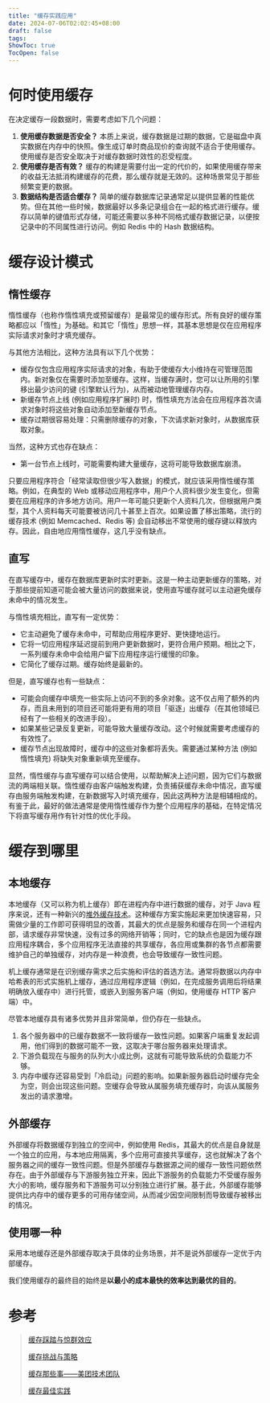 ```yaml
---
title: "缓存实践应用" 
date: 2024-07-06T02:02:45+08:00
draft: false
tags:
ShowToc: true
TocOpen: false 
---
```


# 何时使用缓存

在决定缓存一段数据时，需要考虑如下几个问题：

1. **使用缓存数据是否安全？** 本质上来说，缓存数据是过期的数据，它是磁盘中真实数据在内存中的快照。像生成订单时商品现价的查询就不适合于使用缓存。使用缓存是否安全取决于对缓存数据时效性的忍受程度。
2. **使用缓存是否有效？** 缓存的构建是需要付出一定的代价的，如果使用缓存带来的收益无法抵消构建缓存的花费，那么缓存就是无效的。这种场景常见于那些频繁变更的数据。
3. **数据结构是否适合缓存？** 简单的缓存数据库记录通常足以提供显著的性能优势。但在其他一些时候，数据最好以多条记录组合在一起的格式进行缓存。缓存以简单的键值形式存储，可能还需要以多种不同格式缓存数据记录，以便按记录中的不同属性进行访问。例如 Redis 中的 Hash 数据结构。



# 缓存设计模式

## 惰性缓存

惰性缓存（也称作惰性填充或预留缓存）是最常见的缓存形式。所有良好的缓存策略都应以「惰性」为基础。和其它「惰性」思想一样，其基本思想是仅在应用程序实际请求对象时才填充缓存。

与其他方法相比，这种方法具有以下几个优势：

- 缓存仅包含应用程序实际请求的对象，有助于使缓存大小维持在可管理范围内。新对象仅在需要时添加至缓存。这样，当缓存满时，您可以让所用的引擎移出最少访问的键 (引擎默认行为)，从而被动地管理缓存内存。
- 新缓存节点上线 (例如应用程序扩展时) 时，惰性填充方法会在应用程序首次请求对象时将这些对象自动添加至新缓存节点。
- 缓存过期很容易处理：只需删除缓存的对象，下次请求新对象时，从数据库获取对象。

当然，这种方式也存在缺点：

- 第一台节点上线时，可能需要构建大量缓存，这将可能导致数据库崩溃。

只要应用程序符合「经常读取但很少写入数据」的模式，就应该采用惰性缓存策略。例如，在典型的 Web 或移动应用程序中，用户个人资料很少发生变化，但需要在应用程序的许多地方访问。用户一年可能只更新个人资料几次，但根据用户类型，其个人资料每天可能要被访问几十甚至上百次。如果设置了移出策略，流行的缓存技术 (例如 Memcached、Redis 等) 会自动移出不常使用的缓存键以释放内存。因此，自由地应用惰性缓存，这几乎没有缺点。

## 直写

在直写缓存中，缓存在数据库更新时实时更新。这是一种主动更新缓存的策略，对于那些提前知道可能会被大量访问的数据来说，使用直写缓存就可以主动避免缓存未命中的情况发生。

与惰性填充相比，直写有一定优势：

- 它主动避免了缓存未命中，可帮助应用程序更好、更快捷地运行。
- 它将一切应用程序延迟提前到用户更新数据时，更符合用户预期。相比之下，一系列缓存未命中会给用户留下应用程序运行缓慢的印象。
- 它简化了缓存过期。缓存始终是最新的。

但是，直写缓存也有一些缺点：

- 可能会向缓存中填充一些实际上访问不到的多余对象。这不仅占用了额外的内存，而且未用到的项目还可能将更有用的项目「驱逐」出缓存（在其他领域已经有了一些相关的改进手段）。
- 如果某些记录反复更新，可能导致大量缓存改动。这个时候就需要考虑缓存的有效性了。
- 缓存节点出现故障时，缓存中的这些对象都将丢失。需要通过某种方法 (例如惰性填充) 将缺失对象重新填充至缓存。

显然，惰性缓存与直写缓存可以结合使用，以帮助解决上述问题，因为它们与数据流的两端相关联。惰性缓存由客户端触发构建，负责捕获缓存未命中情况，直写缓存由服务端触发构建，在新数据写入时填充缓存，因此这两种方法是相辅相成的。有鉴于此，最好的做法通常是使用惰性缓存作为整个应用程序的基础，在特定情况下将直写缓存用作有针对性的优化手段。



# 缓存到哪里

## 本地缓存

本地缓存（又可以称为机上缓存）即在进程内存中进行数据的缓存，对于 Java 程序来说，还有一种新兴的[堆外缓存技术](https://github.com/snazy/ohc)。这种缓存方案实施起来更加快速容易，只需做少量的工作即可获得明显的改善，其最大的优点是服务和缓存在同一个进程内部，请求缓存非常快速，没有过多的网络开销等；同时，它的缺点也是因为缓存跟应用程序耦合，多个应用程序无法直接的共享缓存，各应用或集群的各节点都需要维护自己的单独缓存，对内存是一种浪费，也会导致缓存一致性问题。

机上缓存通常是在识别缓存需求之后实施和评估的首选方法。通常将数据以内存中哈希表的形式实施机上缓存，通过应用程序逻辑（例如，在完成服务调用后将结果明确放入缓存中）进行托管，或嵌入到服务客户端（例如，使用缓存 HTTP 客户端）中。

尽管本地缓存具有诸多优势并且非常简单，但仍存在一些缺点。

1. 各个服务器中的已缓存数据不一致将缓存一致性问题。如果客户端重复发起调用，他们得到的数据可能不一致，这取决于哪台服务器来处理请求。
2. 下游负载现在与服务的队列大小成比例，这就有可能导致系统的负载能力不够。
3. 内存中缓存还容易受到「冷启动」问题的影响。如果新服务器启动时缓存完全为空，则会出现这些问题。空缓存会导致从属服务填充缓存时，向该从属服务发出的请求激增。

## 外部缓存

外部缓存将数据缓存到独立的空间中，例如使用 Redis，其最大的优点是自身就是一个独立的应用，与本地应用隔离，多个应用可直接共享缓存，这也就解决了各个服务器之间的缓存一致性问题。但是外部缓存与数据源之间的缓存一致性问题依然存在。由于外部缓存与下游服务独立开来，因此下游服务的负载能力不受缓存服务大小的影响，缓存服务和下游服务可以分别独立进行扩展。基于此，外部缓存能够提供比内存中的缓存更多的可用存储空间，从而减少因空间限制而导致缓存被移出的情况。

## 使用哪一种

采用本地缓存还是外部缓存取决于具体的业务场景，并不是说外部缓存一定优于内部缓存。

我们使用缓存的最终目的始终是**以最小的成本最快的效率达到最优的目的**。



# 参考

> [缓存踩踏与惊群效应](https://cloud.tencent.com/developer/article/1891306)
>
> [缓存挑战与策略](https://aws.amazon.com/cn/builders-library/caching-challenges-and-strategies/)
>
> [缓存那些事——美团技术团队](https://tech.meituan.com/2017/03/17/cache-about.html)
>
> [缓存最佳实践](https://aws.amazon.com/cn/caching/best-practices/)

